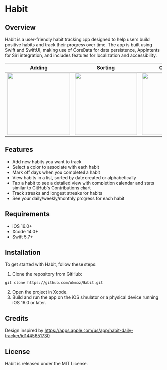 # Habit

## Overview

Habit is a user-friendly habit tracking app designed to help users build positive habits and track their progress over time. The app is built using Swift and SwiftUI, making use of CoreData for data persistence, AppIntents for Siri integration, and includes features for localization and accessibility. 


|Adding|Sorting|Completing|Details|
|:-:|:-:|:-:|:-:|
|<img src="https://github.com/okmoz/Habit/assets/64868381/a1c21f96-6c5b-42ab-9362-7237660b9367" width=200>|<img src="https://github.com/okmoz/Habit/assets/64868381/5440e482-3778-4aa0-8cc5-d999bdc227d9" width=200>|<img src="https://github.com/okmoz/Habit/assets/64868381/1f6b4837-f993-470c-b899-9a75df660cd2" width=200>|<img src="https://github.com/okmoz/Habit/assets/64868381/f391dee7-13a2-4b98-b577-eb5ac838022c" width=200>|
  

## Features

- Add new habits you want to track
- Select a color to associate with each habit 
- Mark off days when you completed a habit
- View habits in a list, sorted by date created or alphabetically
- Tap a habit to see a detailed view with completion calendar and stats similar to GitHub's Contributions chart
- Track streaks and longest streaks for habits
- See your daily/weekly/monthly progress for each habit

## Requirements

- iOS 16.0+
- Xcode 14.0+
- Swift 5.7+

## Installation

To get started with Habit, follow these steps:

1. Clone the repository from GitHub:
```
git clone https://github.com/okmoz/Habit.git
```
2. Open the project in Xcode.
3. Build and run the app on the iOS simulator or a physical device running iOS 16.0 or later.

## Credits

Design inspired by https://apps.apple.com/us/app/habit-daily-tracker/id1445651730

## License
Habit is released under the MIT License.

